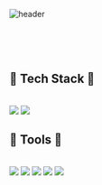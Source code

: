 ![header](https://capsule-render.vercel.app/api?type=rect&color=timeGradient&height=90&section=header&text=Brooklyn&fontSize=65&fontColor=ffffff&fontAlign=50)

</br>
</br>
</br>



## <!--<h3 align="center">--><b>💾 Tech Stack 💾</b></h3>
</br>
<!--<p align="center">-->
<img src="https://img.shields.io/badge/Android-3DDC84?style=flat-square&logo=Android&logoColor=white"/>
<img src="https://img.shields.io/badge/Kotlin-FF8C00?style=flat-square&logo=Kotlin&logoColor=7F52FF"/>
<!--</p>-->


## <b>🔨 Tools 🔨   </b></h3>

</br>
<img src="https://img.shields.io/badge/Android Studio-black?style=flat-square&logo=Android Studio&logoColor=white"/>
<img src="https://img.shields.io/badge/IntelliJ IDEA-black?style=flat-square&logo=IntelliJ IDEA&logoColor=E2D2D2"/>
<img src="https://img.shields.io/badge/VSCode-black?style=flat-square&logo=Visual Studio Code&logoColor=007ACC"/>
<img src="https://img.shields.io/badge/PostMan-black?style=flat-square&logo=Postman&logoColor=FF6C37"/>
<img src="https://img.shields.io/badge/Anaconda-black?style=flat-square&logo=Anaconda&logoColor=44A833"/>
